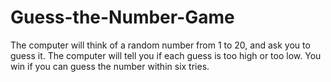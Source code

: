 # Guess-the-Number-Game
 The computer will think of a random number from 1 to 20, and ask you to guess it. The computer will tell you if each guess is too high or too low. You win if you can guess the number within six tries.
